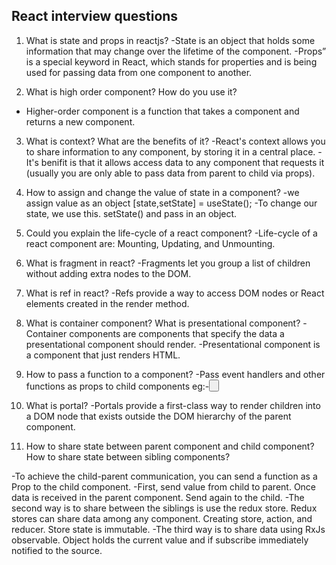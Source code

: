 ## React interview questions

1. What is state and props in reactjs?
-State is an object that holds some information that may change over the lifetime of the component.
-Props” is a special keyword in React, which stands for properties and is being used for passing data from one component to another. 

2. What is high order component? How do you use it?
- Higher-order component is a function that takes a component and returns a new component.

3. What is context? What are the benefits of it?
-React's context allows you to share information to any component, by storing it in a central place.
-It's benifit is that it allows access data to any component that requests it (usually you are only able to pass data from parent to child via props).

4. How to assign and change the value of state in a component?
-we assign value as an object [state,setState] = useState();
-To change our state, we use this. setState() and pass in an object.

5. Could you explain the life-cycle of a react component?
-Life-cycle of a react component are: Mounting, Updating, and Unmounting.

6. What is fragment in react?
-Fragments let you group a list of children without adding extra nodes to the DOM.

7. What is ref in react?
-Refs provide a way to access DOM nodes or React elements created in the render method.

8. What is container component? What is presentational component?
-Container components are components that specify the data a presentational component should render.
-Presentational component is a component that just renders HTML.

9. How to pass a function to a component?
-Pass event handlers and other functions as props to child components
eg:-<button onClick={this.handleClick}>

10. What is portal?
-Portals provide a first-class way to render children into a DOM node that exists outside the DOM hierarchy of the parent component. 

11. How to share state between parent component and child component? How to share state between sibling components?

-To achieve the child-parent communication, you can send a function as a Prop to the child component. 
-First, send value from child to parent. Once data is received in the parent component. Send again to the child.
-The second way is to share between the siblings is use the redux store. Redux stores can share data among any component. Creating store, action, and reducer. Store state is immutable.
-The third way is to share data using RxJs observable. Object holds the current value and if subscribe immediately notified to the source.
